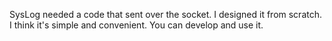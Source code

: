 SysLog needed a code that sent over the socket. I designed it from scratch. I think it's simple and convenient. You can develop and use it.
